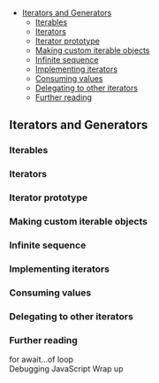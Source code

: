 - [Iterators and Generators](#iterators-and-generators)
  - [Iterables](#iterables)
  - [Iterators](#iterators)
  - [Iterator prototype](#iterator-prototype)
  - [Making custom iterable objects](#making-custom-iterable-objects)
  - [Infinite sequence](#infinite-sequence)
  - [Implementing iterators](#implementing-iterators)
  - [Consuming values](#consuming-values)
  - [Delegating to other iterators](#delegating-to-other-iterators)
  - [Further reading](#further-reading)

## Iterators and Generators

### Iterables

### Iterators	

### Iterator prototype	

### Making custom iterable objects	

### Infinite sequence	

### Implementing iterators	

### Consuming values	

### Delegating to other iterators	

### Further reading	

for await…of loop	
Debugging JavaScript
Wrap up
